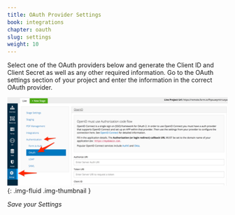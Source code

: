 ```yaml
---
title: OAuth Provider Settings
book: integrations
chapter: oauth
slug: settings
weight: 10
---
```

Select one of the OAuth providers below and generate the Client ID and Client Secret as well as any other required information. Go to the OAuth settings section of your project and enter the information in the correct OAuth provider.

![](/assets/img/integrations/oauth/settings.png){: .img-fluid .img-thumbnail }

*Save your Settings*
